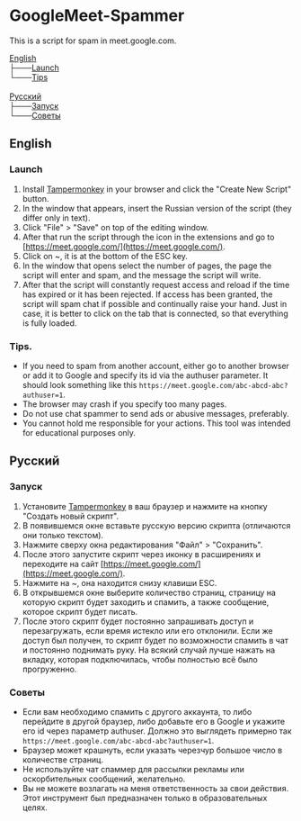 # GoogleMeet-Spammer
This is a script for spam in meet.google.com.

[English](##English)<br/>
├───[Launch](###Launch)<br/>
└───[Tips](###Tips)<br/>
<br/>
[Русский](##Русский)<br/>
├───[Запуск](###Запуск)<br/>
└───[Советы](###Советы)<br/>

## English
### Launch
1. Install [Tampermonkey](https://www.tampermonkey.net/) in your browser and click the "Create New Script" button.
2. In the window that appears, insert the Russian version of the script (they differ only in text).
3. Click "File" > "Save" on top of the editing window.
4. After that run the script through the icon in the extensions and go to [https://meet.google.com/](https://meet.google.com/).
5. Click on ~, it is at the bottom of the ESC key.
6. In the window that opens select the number of pages, the page the script will enter and spam, and the message the script will write.
7. After that the script will constantly request access and reload if the time has expired or it has been rejected. If access has been granted, the script will spam chat if possible and continually raise your hand. Just in case, it is better to click on the tab that is connected, so that everything is fully loaded.

### Tips.
* If you need to spam from another account, either go to another browser or add it to Google and specify its id via the authuser parameter. It should look something like this `https://meet.google.com/abc-abcd-abc?authuser=1`.
* The browser may crash if you specify too many pages.
* Do not use chat spammer to send ads or abusive messages, preferably.
* You cannot hold me responsible for your actions. This tool was intended for educational purposes only. 

## Русский
### Запуск
1. Установите [Tampermonkey](https://www.tampermonkey.net/) в ваш браузер и нажмите на кнопку "Создать новый скрипт".
2. В появившемся окне вставьте русскую версию скрипта (отличаются они только текстом).
3. Нажмите сверху окна редактирования "Файл" > "Сохранить".
4. После этого запустите скрипт через иконку в расширениях и переходите на сайт [https://meet.google.com/](https://meet.google.com/).
5. Нажмите на ~, она находится снизу клавиши ESC.
6. В открывшемся окне выберите количество страниц, страницу на которую скрипт будет заходить и спамить, а также сообщение, которое скрипт будет писать.
7. После этого скрипт будет постоянно запрашивать доступ и перезагружать, если время истекло или его отклонили. Если же доступ был получен, то скрипт будет по возможности спамить в чат и постоянно поднимать руку. На всякий случай лучше нажать на вкладку, которая подключилась, чтобы полностью всё было прогруженно.

### Советы
* Если вам необходимо спамить с другого аккаунта, то либо перейдите в другой браузер, либо добавьте его в Google и укажите его id через параметр authuser. Должно это выглядеть примерно так `https://meet.google.com/abc-abcd-abc?authuser=1`.
* Браузер может крашнуть, если указать черезчур большое число в количестве страниц.
* Не используйте чат спаммер для рассылки рекламы или оскорбительных сообщений, желательно.
* Вы не можете возлагать на меня ответственность за свои действия. Этот инструмент был предназначен только в образовательных целях. 
